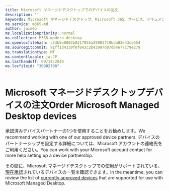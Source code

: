 ```yaml
---
title: Microsoft マネージドデスクトップでのデバイスの注文
description: ''
keywords: Microsoft マネージドデスクトップ、Microsoft 365、サービス、ドキュメント
ms.service: m365-md
author: jaimeo
ms.localizationpriority: normal
ms.collection: M365-modern-desktop
ms.openlocfilehash: c53b5e8002b8217055a29903719bda83e43ce554
ms.sourcegitcommit: 91ff1d4339f0f043c2b43997d87d84677c79e279
ms.translationtype: MT
ms.contentlocale: ja-JP
ms.lasthandoff: 09/14/2019
ms.locfileid: "36982708"
---
```

# <a name="order-microsoft-managed-desktop-devices"></a><span data-ttu-id="dfe3c-103">Microsoft マネージドデスクトップデバイスの注文</span><span class="sxs-lookup"><span data-stu-id="dfe3c-103">Order Microsoft Managed Desktop devices</span></span>

<span data-ttu-id="dfe3c-104">承認済みデバイスパートナーの1つを使用することをお勧めします。</span><span class="sxs-lookup"><span data-stu-id="dfe3c-104">We recommend working with one of our approved device partners.</span></span> <span data-ttu-id="dfe3c-105">デバイスのパートナーシップを設定する詳細については、Microsoft アカウントの連絡先をご利用ください。</span><span class="sxs-lookup"><span data-stu-id="dfe3c-105">You can work with your Microsoft account contact for more help setting up a device partnership.</span></span>

<span data-ttu-id="dfe3c-106">その間に、Microsoft マネージドデスクトップでの使用がサポートされている、[現在承認](../service-description/device-list.md)されているデバイスの一覧を確認できます。</span><span class="sxs-lookup"><span data-stu-id="dfe3c-106">In the meantime, you can review the list of [currently approved devices](../service-description/device-list.md) that are supported for use with Microsoft Managed Desktop.</span></span>



